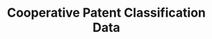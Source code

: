---
layout: default
bigquery: https://console.cloud.google.com/bigquery?p=patents-public-data&d=cpc&page=dataset
citation: '“Cooperative Patent Classification” by the EPO and USPTO, for public use. '
contributors: EPO, USPTO
cost: None
description: Cooperative Patent Classification Data contains the scheme and definitions
  of the Cooperative Patent Classification system for classifying patent documents.
  The CPC is the result of a partnership between the EPO and the USPTO in their joint
  effort to develop a common, internationally compatible classification system for
  technical documents, in particular patent publications, which will be used by both
  offices in the patent granting process
documentation: https://www.cooperativepatentclassification.org/cpcSchemeAndDefinitions
last_edit: Mon, 04 Apr 2022 19:07:06 GMT
location: https://www.cooperativepatentclassification.org/index
maintained_by: USPTO, EPO
schema_fields: '[''title_full'', ''titleFull'', ''date_revised'', ''residualReferences'',
  ''definition'', ''dateRevised'', ''glossary'', ''informative_references'', ''ipc_concordant'',
  ''childGroups'', ''residual_references'', ''not_allocatable'', ''title_part'', ''notAllocatable'',
  ''symbol'', ''sizeCache'', ''status'', ''breakdownCode'', ''breakdown_code'', ''child_groups'',
  ''synonyms'', ''level'', ''application_references'', ''informativeReferences'',
  ''children'', ''ipcConcordant'', ''additional_only'', ''limiting_references'', ''applicationReferences'',
  ''parents'', ''limitingReferences'', ''titlePart'']'
shortname: cooperative_patent_classification
tags:
- patents
- science
title: Cooperative Patent Classification Data
uuid: 984374a7-16e9-4b35-9445-458daceb01bf
---